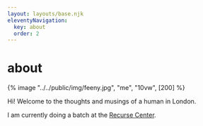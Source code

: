 ```yaml
---
layout: layouts/base.njk
eleventyNavigation:
  key: about
  order: 2
---
```


# about

{% image "../../public/img/feeny.jpg", "me", "10vw", [200] %}

Hi! Welcome to the thoughts and musings of a human in London.

I am currently doing a batch at the [Recurse Center](https://www.recurse.com/).
